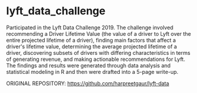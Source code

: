 # lyft_data_challenge
 Participated in the Lyft Data Challenge 2019. The challenge involved
 recommending a Driver Lifetime Value (the value of a driver to Lyft
 over the entire projected lifetime of a driver), finding main factors 
 that affect a driver's lifetime value, determining the average projected
 lifetime of a driver, discovering subsets of drivers with differing
 characteristics in terms of generating revenue, and making actionable
 recommendations for Lyft. The findings and results were generated through
 data analysis and statistical modeling in R and then were drafted into a 
 5-page write-up.

 ORIGINAL REPOSITORY: https://github.com/harpreetgaur/lyft-data 